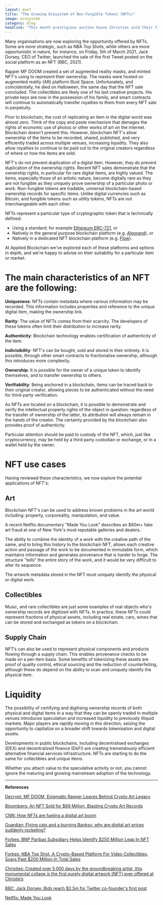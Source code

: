 ```yaml
---
layout: post
title: "The Growing Ecosystem of Non-Fungible Tokens (NFTs)"
image: ecosystem
category: blog
headline: "This month prestigious auction house Christies sold their first digital art using blockchain NFT (non-fungible tokens) for $69 million, and the NBA saw over $230 in new revenue from its NFT based Top Shots digital collectibles"
---
```


Many organisations are now exploring the opportunity offered by NFTs. Some are more strategic, such as NBA Top Shots, while others are more opportunistic in nature, for instance, on Friday, 5th of March 2021, Jack Dorsey, CEO of Twitter, launched the sale of the first Tweet posted on the social platform as an NFT (BBC, 2021).

Rapper MF DOOM created a set of augmented reality masks, and minted NFT's using to represent their ownership. The masks were hosted on augmented reality (AR) platform Illust Space. Unfortunately, and coincidentally, he died on Halloween, the same day that the NFT sale concluded. The collectibles are likely one of his last creative projects. His private keys are now in the possession of his family, and smart contracts will continue to automatically transfer royalties to them from every NFT sale in perpetuity.

Prior to blockchain, the cost of replicating an item in the digital world was almost zero. Think of the copy and paste mechanism that damages the rights of economic use of photos or other works of art on the internet. Blockchain doesn't prevent this. However, blockchain NFT's allow ownership of the items to be recorded, shared, published, and very efficiently traded across multiple venues, increasing liquidity. They also allow royalties to continue to be paid out to the original creators regardless of where or how the items are sold.

NFT's do not prevent duplication of a digital item. However, they do prevent duplication of the ownership rights. Recent NFT sales demonstrate that the ownership rights, in particular for rare digital items, are highly valued. The items, especially those of an artistic nature, become digitally rare as they are not fungible as they uniquely prove ownership of a particular photo or work. Non-fungible tokens are tradable, universal blockchain-based ownership records for specific items. Unlike digital currencies such as Bitcoin, and fungible tokens such as utility tokens, NFTs are not interchangeable with each other.

NFTs represent a particular type of cryptographic token that is technically defined:

- Using a standard; for example [Ethereum ERC-721](https://eips.ethereum.org/EIPS/eip-721), or
- Natively in the general purpose blockchain platform (e.g. [Algorand](https://developer.algorand.org/search/?search_query=nft&category=all-categories)), or
- Natively in a dedicated NFT blockchain platform (e.g. [Flow](https://docs.onflow.org/)).

At Applied Blockchain we've explored each of these platforms and options in depth, and we're happy to advise on their suitability for a particular item or market.

# The main characteristics of an NFT are the following:

**Uniqueness**: NFTs contain metadata where various information may be recorded. This information includes properties and reference to the unique digital item, making the ownership link.

**Rarity**: The value of NFTs comes from their scarcity. The developers of these tokens often limit their distribution to increase rarity.

**Authenticity**: Blockchain technology enables certification of authenticity of the item.

**Indivisibility**: NFT's can be bought, sold and stored in their entirety. It is possible, through other smart contracts to fractionalise ownership, although this introduces more complexity.

**Ownership**: It is possible for the owner of a unique token to identify themselves, and to transfer ownership to others.

**Verifiability**: Being anchored in a blockchain, items can be traced back to their original creator, allowing pieces to be authenticated without the need for third-party verification.

As NFTs are located on a blockchain, it is possible to demonstrate and verify the intellectual property rights of the object in question: regardless of the transfer of ownership of the latter, its attribution will always remain in the hands of the creator. The certainty provided by the blockchain also provides proof of authenticity.

Particular attention should be paid to custody of the NFT, which, just like cryptocurrency, may be held by a third party custodian or exchange, or in a wallet held by the owner.

# NFT use cases

Having reviewed these characteristics, we now explore the potential applications of NFT's:

## Art

Blockchain NFT's can be used to address known problems in the art world including: property, corporeality, manipulation, and value.

A recent Netflix documentary "Made You Look" describes an $80m+ fake art fraud at one of New York's most reputable galleries and dealers.

The ability to combine the identity of a work with the creative path of the same, and to bring this history to the blockchain NFT, allows each creative action and passage of the work to be documented in immutable form, which maintains information and generates provenance that is harder to forge. The structure "tells" the entire story of the work, and it would be very difficult to alter its sequence.

The artwork metadata stored in the NFT must uniquely identify the physical or digital work.

## Collectibles

Music, and rare collectibles are just some examples of real objects who's ownership records are digitized with NFTs. In practice, these NFTs could represent fractions of physical assets, including real estate, cars, wines that can be stored and exchanged as tokens on a blockchain.

## Supply Chain

NFT’s can also be used to represent physical components and products flowing through a supply chain. This enables provenance checks to be made on a per-item basis. Some benefits of tokenizing these assets are proof of quality control, ethical sourcing and the reduction of counterfeiting, although these do depend on the ability to scan and uniquely identify the physical item.

# Liquidity

The possibility of certifying and digitising ownership records of both physical and digital items in a way that they can be openly traded in multiple venues introduces speculation and increased liquidity to previously illiquid markets. Major players are rapidly moving in this direction, seizing the opportunity to capitalize on a broader shift towards tokenisation and digital assets.

Developments in public blockchains, including decentralised exchanges (DEX) and decentralized finance (DeFi) are creating tremendously efficient alternative financial services infrastructure. NFTs are starting to do the same for collectibles and unique items.

Whether you attach value to the speculative activity or not, you cannot ignore the maturing and growing mainstream adoption of the technology.

---

**References**

[Decrypt: MF DOOM, Enigmatic Rapper Leaves Behind Crypto Art Legacy](https://decrypt.co/53019/mf-doom-enigmatic-rapper-leaves-behind-crypto-art-legacy)

[Bloomberg: An NFT Sold for $69 Million, Blasting Crypto Art Records](https://www.bloomberg.com/news/articles/2021-03-11/beeple-everydays-nft-sells-at-art-auction-for-60-million-paid-in-ether)

[CNN: How NFTs are fueling a digital art boom](https://edition.cnn.com/style/article/nft-digital-art-boom/index.html)

[Guardian: Flying cats and a burning Banksy: why are digital art prices suddenly rocketing?](https://www.theguardian.com/artanddesign/2021/mar/09/nfts-flying-cats-burning-banksy-digital-art-crypto-art-bitcoin-rocketing)

[Forbes: BNP Paribas Subsidiary Helps Identify $250 Million Leap In NFT Sales](https://www.forbes.com/sites/ninabambysheva/2021/02/15/french-banking-giant-bnp-paribas-details-explosion-of-new-crypto-sector-with-250-million-sales-volume/)

[Forbes: NBA Top Shot, A Crypto-Based Platform For Video Collectibles, Soars Past $200 Million In Total Sales](https://www.forbes.com/sites/tommybeer/2021/02/23/nba-top-shot-a-crypto-based-platfom-for-video-collectibles-soars-past-200-million-in-total-sales/ )

[Christies: Created over 5,000 days by the groundbreaking artist, this monumental collage is the first purely digital artwork (NFT) ever offered at Christie’s](https://www.christies.com/features/Monumental-collage-by-Beeple-is-first-purely-digital-artwork-NFT-to-come-to-auction-11510-7.aspx )

[BBC: Jack Dorsey: Bids reach $2.5m for Twitter co-founder's first post](https://www.bbc.com/news/world-us-canada-56307153 )

[Netflix: Made You Look](https://www.netflix.com/gb/title/81406333)
